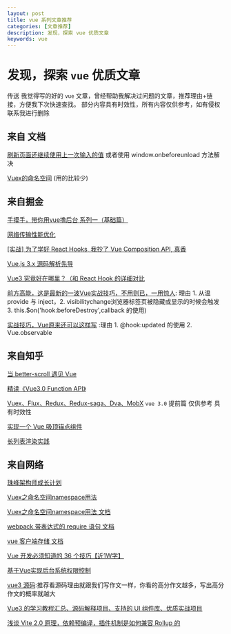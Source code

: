 ```yaml
---
layout: post
title: vue 系列文章推荐
categories: [文章推荐]
description: 发现，探索 vue 优质文章
keywords: vue 
---
```


# 发现，探索 `vue` 优质文章
传送 我觉得写的好的 `vue` 文章，曾经帮助我解决过问题的文章，推荐理由+链接，方便我下次快速查找。
部分内容具有时效性，所有内容仅供参考，如有侵权联系我进行删除

## 来自 文档
[刷新页面还继续使用上一次输入的值](https://cn.vuejs.org/v2/cookbook/client-side-storage.html)  或者使用 window.onbeforeunload 方法解决

[Vuex的命名空间](https://vuex.vuejs.org/zh/guide/modules.html) (用的比较少)

## 来自掘金
[手摸手，带你用vue撸后台 系列一（基础篇）](https://juejin.im/post/59097cd7a22b9d0065fb61d2?utm_medium=fe&utm_source=weixinqun)

[网络传输性能优化](https://juejin.im/post/5b0b7d74518825158e173a0c#heading-2)

[[实战] 为了学好 React Hooks, 我抄了 Vue Composition API, 真香](https://juejin.im/post/5dc820a3e51d4509320d084d)

[Vue.js 3.x 源码解析先导](https://juejin.im/post/5dafe42451882576534d3858)

[Vue3 究竟好在哪里？（和 React Hook 的详细对比](https://juejin.im/post/5e9ce011f265da47b8450c11)

[前方高能，这是最新的一波Vue实战技巧，不用则已，一用惊人](https://juejin.im/post/5ef6d1325188252e75366ab5#heading-13): 理由 1. 从温 provide 与 inject，2. visibilitychange浏览器标签页被隐藏或显示的时候会触发 3. this.$on('hook:beforeDestroy',callback 的使用)

[实战技巧，Vue原来还可以这样写](https://juejin.im/post/5eef7799f265da02cd3b82fe) :理由 1. @hook:updated 的使用 2. Vue.observable
## 来自知乎

[当 better-scroll 遇见 Vue](https://zhuanlan.zhihu.com/p/27407024) 

[精读《Vue3.0 Function API》](https://zhuanlan.zhihu.com/p/71667382)

[Vuex、Flux、Redux、Redux-saga、Dva、MobX](https://zhuanlan.zhihu.com/p/53599723)
`vue 3.0` 提前篇 仅供参考 具有时效性 

[实现一个 Vue 吸顶锚点组件](https://zhuanlan.zhihu.com/p/59317112)

[长列表渲染实践](https://zhuanlan.zhihu.com/p/66779396)


## 来自网络
[珠峰架构师成长计划](http://www.zhufengpeixun.cn/architecture/html/)

[Vuex之命名空间namespace用法](http://www.learnku.net/blog/articles/36)

[Vuex之命名空间namespace用法 文档](https://vuex.vuejs.org/zh/guide/modules.html)

[webpack 带表达式的 require 语句  文档](https://webpack.docschina.org/guides/dependency-management/)

[vue 客户端存储 文档](https://cn.vuejs.org/v2/cookbook/client-side-storage.html)

[Vue 开发必须知道的 36 个技巧【近1W字】](https://segmentfault.com/a/1190000020620972)

[基于Vue实现后台系统权限控制](https://refined-x.com/2017/08/29/%E5%9F%BA%E4%BA%8EVue%E5%AE%9E%E7%8E%B0%E5%90%8E%E5%8F%B0%E7%B3%BB%E7%BB%9F%E6%9D%83%E9%99%90%E6%8E%A7%E5%88%B6/)

[vue3 源码](https://vue3js.cn/start/):推荐看源码理由就跟我们写作文一样，你看的高分作文越多，写出高分作文的概率就越大

[Vue3 的学习教程汇总、源码解释项目、支持的 UI 组件库、优质实战项目](https://github.com/FrontEndGitHub/FrontEndGitHub/issues/18)

[浅谈 Vite 2.0 原理，依赖预编译，插件机制是如何兼容 Rollup 的](https://github.com/sl1673495/blogs/issues/75)